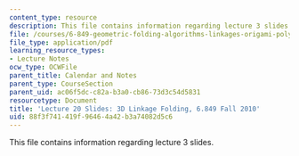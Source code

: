 ```yaml
---
content_type: resource
description: This file contains information regarding lecture 3 slides.
file: /courses/6-849-geometric-folding-algorithms-linkages-origami-polyhedra-fall-2012/88f3f741419f96464a42b3a74082d5c6_MIT6_849F12_slidesL20.pdf
file_type: application/pdf
learning_resource_types:
- Lecture Notes
ocw_type: OCWFile
parent_title: Calendar and Notes
parent_type: CourseSection
parent_uid: ac06f5dc-c82a-b3a0-cb86-73d3c54d5831
resourcetype: Document
title: 'Lecture 20 Slides: 3D Linkage Folding, 6.849 Fall 2010'
uid: 88f3f741-419f-9646-4a42-b3a74082d5c6
---
```

This file contains information regarding lecture 3 slides.

